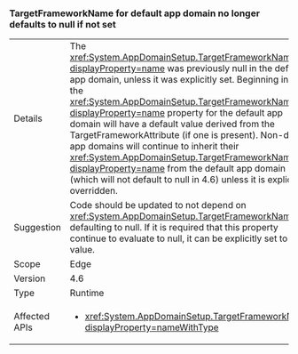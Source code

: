 ### TargetFrameworkName for default app domain no longer defaults to null if not set

|   |   |
|---|---|
|Details|The <xref:System.AppDomainSetup.TargetFrameworkName?displayProperty=name> was previously null in the default app domain, unless it was explicitly set. Beginning in 4.6, the <xref:System.AppDomainSetup.TargetFrameworkName?displayProperty=name> property for the default app domain will have a default value derived from the TargetFrameworkAttribute (if one is present). Non-default app domains will continue to inherit their <xref:System.AppDomainSetup.TargetFrameworkName?displayProperty=name> from the default app domain (which will not default to null in 4.6) unless it is explicitly overridden.|
|Suggestion|Code should be updated to not depend on <xref:System.AppDomainSetup.TargetFrameworkName> defaulting to null. If it is required that this property continue to evaluate to null, it can be explicitly set to that value.|
|Scope|Edge|
|Version|4.6|
|Type|Runtime|
|Affected APIs|<ul><li><xref:System.AppDomainSetup.TargetFrameworkName?displayProperty=nameWithType></li></ul>|

